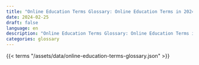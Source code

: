```yaml
---
title: "Online Education Terms Glossary: Online Education Terms in 2024"  
date: 2024-02-25
draft: false
language: en
description: "Online Education Terms Glossary: Online Education Terms in 2024 | Online Education Terms Glossary"
categories: glossary
---
```


{{< terms "/assets/data/online-education-terms-glossary.json" >}}